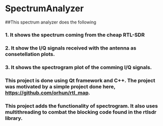 # SpectrumAnalyzer

##This spectrum analyzer does the following 
### 1. It shows the spectrum coming from the cheap RTL-SDR
### 2. It show the I/Q signals received with the antenna as consetellation plots.
### 3. It shows the spectrogram plot of the comming I/Q signals.


### This project is done using Qt framework and C++. The project was motivated by a simple project done here, https://github.com/orhun/rtl_map.
### This project adds the functionality of spectrogram. It also uses multithreading to combat the blocking code found in the rtlsdr library.

